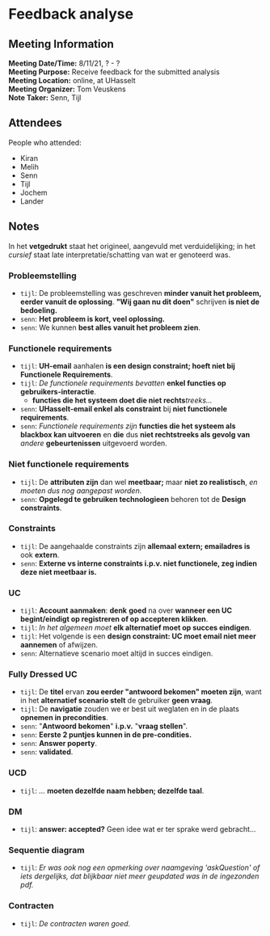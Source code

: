 # Feedback analyse
## Meeting Information
**Meeting Date/Time:** 8/11/21, ? - ?  
**Meeting Purpose:** Receive feedback for the submitted analysis  
**Meeting Location:** online, at UHasselt  
**Meeting Organizer:** Tom Veuskens  
**Note Taker:** Senn, Tijl  

## Attendees
People who attended:
- Kiran
- Melih
- Senn
- Tijl
- Jochem
- Lander

## Notes
In het **vetgedrukt** staat het origineel, aangevuld met verduidelijking; in het *cursief* staat late interpretatie/schatting van wat er genoteerd was.

### Probleemstelling
- `tijl`: De probleemstelling was geschreven **minder vanuit het probleem, eerder vanuit de oplossing**. **"Wij gaan nu dit doen"** schrijven **is niet de bedoeling.**
- `senn`: **Het probleem is kort, veel oplossing.**
- `senn`: We kunnen **best alles vanuit het probleem zien**.

### Functionele requirements
- `tijl`: **UH-email** aanhalen **is een design constraint; hoeft niet bij Functionele Requirements**.
- `tijl`: *De functionele requirements bevatten* **enkel functies op gebruikers-interactie**.
  - **functies die het systeem doet die niet rechts***treeks...*
- `senn`: **UHasselt-email enkel als constraint** bij **niet functionele requirements**.
- `senn`: *Functionele requirements zijn* **functies die het systeem als blackbox kan uitvoeren** en **die** dus **niet rechtstreeks als gevolg van** *andere* **gebeurtenissen** uitgevoerd worden.

### Niet functionele requirements
- `tijl`: De **attributen zijn** dan wel **meetbaar;** maar **niet zo realistisch**, *en moeten dus nog aangepast worden*.
- `senn`: **Opgelegd te gebruiken technologieen** behoren tot de **Design constraints**.

### Constraints
- `tijl`: De aangehaalde constraints zijn **allemaal extern; emailadres is** ook **extern**.
- `senn`: **Externe vs interne <span style="color: default;">constraints</span> i.p.v. niet functionele, zeg indien <span style="color: default;">deze</span> niet meetbaar is.**

### UC
- `tijl`: **Account aanmaken**: **denk** **goed** na over **wanneer een UC begint/eindigt op registreren of op accepteren klikken**.
- `tijl`: *In het algemeen moet* **elk alternatief moet op succes eindigen**.
- `tijl`: Het volgende is een **design constraint: UC moet email niet meer aannemen** of afwijzen.
- `senn`: Alternatieve scenario moet altijd in succes eindigen.

### Fully Dressed UC
- `tijl`: De **titel** ervan **zou eerder "antwoord bekomen" moeten zijn**, want in het **alternatief scenario stelt** de gebruiker **geen vraag**.
- `tijl`: De **navigatie** zouden we er best uit weglaten en in de plaats **opnemen in precondities**.
- `senn`: "**Antwoord bekomen**" **i.p.v.** "**vraag stellen**".
- `senn`: **Eerste 2 puntjes kunnen in de pre-condities.**
- `senn`: **Answer poperty**.
- `senn`: **validated**.

### UCD
- `tijl`: *...* **moeten dezelfde naam hebben; dezelfde taal**.

### DM
- `tijl`: **answer: accepted?** Geen idee wat er ter sprake werd gebracht...

### Sequentie diagram
- `tijl`: *Er was ook nog een opmerking over naamgeving 'askQuestion' of iets dergelijks, dat blijkbaar niet meer geupdated was in de ingezonden pdf.*

### Contracten
- `tijl`: *De contracten waren goed.*